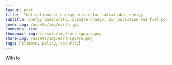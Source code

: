 ```yaml
---
layout: post
title:  Implications of energy crisis for sustainable energy
subtitle: Energy insecurity, climate change, air pollution and fuel poverty have the same roots - and the same solutions
cover-img: /assets/img/earth.jpg
Comments: true
thumbnail-img: /assets/img/earthsquare.png
share-img: /assets/img/earthsquare.png
tags: [climate, policy, security]
---
```



With lo
